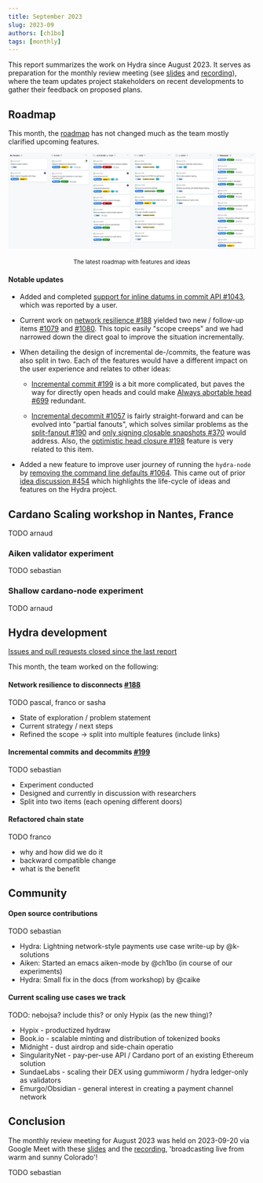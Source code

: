 ```yaml
---
title: September 2023
slug: 2023-09
authors: [ch1bo]
tags: [monthly]
---
```


This report summarizes the work on Hydra since August 2023. It serves as
preparation for the monthly review meeting (see [slides][slides] and
[recording][recording]), where the team updates project stakeholders on recent
developments to gather their feedback on proposed plans.

## Roadmap

This month, the
[roadmap](https://github.com/orgs/input-output-hk/projects/21/views/7) has not
changed much as the team mostly clarified upcoming features.

![The roadmap with features and ideas](./img/2023-09-roadmap.png) <small><center>The latest roadmap with features and ideas</center></small>

#### Notable updates

* Added and completed [support for inline datums in commit API #1043](https://github.com/input-output-hk/hydra/issues/1043), which was reported by a user.

* Current work on [network resilience #188](https://github.com/input-output-hk/hydra/issues/188) yielded two new / follow-up items [#1079](https://github.com/input-output-hk/hydra/issues/1079) and [#1080](https://github.com/input-output-hk/hydra/issues/1080). This topic easily "scope creeps" and we had narrowed down the direct goal to improve the situation incrementally.

* When detailing the design of incremental de-/commits, the feature was also split in two. Each of the features would have a different impact on the user experience and relates to other ideas:

  - [Incremental commit #199](https://github.com/input-output-hk/hydra/issues/199) is a bit more complicated, but paves the way for directly open heads and could make [Always abortable head #699](https://github.com/input-output-hk/hydra/issues/699) redundant.

  - [Incremental decommit #1057](https://github.com/input-output-hk/hydra/issues/1057) is fairly straight-forward and can be evolved into "partial fanouts", which solves similar problems as the [split-fanout #190](https://github.com/input-output-hk/hydra/issues/190) and [only signing closable snapshots #370](https://github.com/input-output-hk/hydra/issues/370) would address. Also, the [optimistic head closure #198](https://github.com/input-output-hk/hydra/issues/198) feature is very related to this item.

* Added a new feature to improve user journey of running the `hydra-node` by [removing the command line defaults #1064](https://github.com/input-output-hk/hydra/issues/1064). This came out of prior [idea discussion #454](https://github.com/input-output-hk/hydra/discussions/454) which highlights the life-cycle of ideas and features on the Hydra project.

## Cardano Scaling workshop in Nantes, France

TODO arnaud

### Aiken validator experiment

TODO sebastian

### Shallow cardano-node experiment

TODO arnaud

## Hydra development

[Issues and pull requests closed since the last
report](https://github.com/input-output-hk/hydra/issues?q=is%3Aclosed+sort%3Aupdated-desc+closed%3A2023-08-29..2023-09-29)

This month, the team worked on the following:

#### Network resilience to disconnects [#188](https://github.com/input-output-hk/hydra/issues/188)

TODO pascal, franco or sasha

- State of exploration / problem statement
- Current strategy / next steps
- Refined the scope -> split into multiple features (include links)

#### Incremental commits and decommits [#199](https://github.com/input-output-hk/hydra/issues/199)

TODO sebastian

- Experiment conducted
- Designed and currently in discussion with researchers
- Split into two items (each opening different doors)

#### Refactored chain state

TODO franco

- why and how did we do it
- backward compatible change
- what is the benefit

## Community

#### Open source contributions

TODO sebastian

- Hydra: Lightning network-style payments use case write-up by @k-solutions
- Aiken: Started an emacs aiken-mode by @ch1bo (in course of our experiments)
- Hydra: Small fix in the docs (from workshop) by @caike

#### Current scaling use cases we track

TODO: nebojsa? include this? or only Hypix (as the new thing)?

- Hypix - productized hydraw
- Book.io - scalable minting and distribution of tokenized books
- Midnight - dust airdrop and side-chain operatio
- SingularityNet - pay-per-use API / Cardano port of an existing Ethereum solution
- SundaeLabs - scaling their DEX using gummiworm / hydra ledger-only as validators
- Emurgo/Obsidian - general interest in creating a payment channel network

## Conclusion

The monthly review meeting for August 2023 was held on 2023-09-20 via Google
Meet with these [slides][slides] and the [recording][recording], 'broadcasting live from warm and sunny Colorado'!

TODO sebastian

[slides]: https://docs.google.com/presentation/d/1YAWR4pz1gG2dwtGvm5KOAHtrjRcchPLUKhDA16u10ps
[recording]: https://drive.google.com/file/d/1X8QnmG9gddR-t2V6F2oE7bYCYAEs2RPe/view
